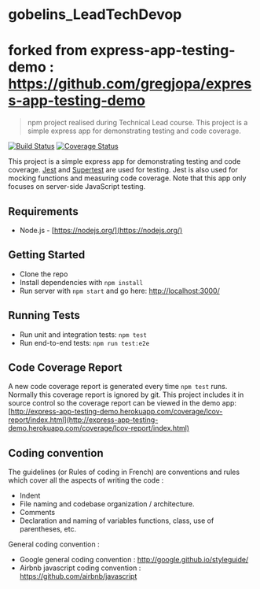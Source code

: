 # gobelins_LeadTechDevop
# forked from express-app-testing-demo : https://github.com/gregjopa/express-app-testing-demo
> npm project realised during Technical Lead course.
> This project is a simple express app for demonstrating testing and code coverage.

[![Build Status](https://travis-ci.com/WestFR/Gobelins-LeadTech-DevOps.svg?branch=master)](https://travis-ci.com/WestFR/Gobelins-LeadTech-DevOps)
[![Coverage Status](https://coveralls.io/repos/github/WestFR/Gobelins-LeadTech-DevOps/badge.svg?branch=master)](https://coveralls.io/github/WestFR/Gobelins-LeadTech-DevOps?branch=master)

This project is a simple express app for demonstrating testing and code coverage.
[Jest](https://facebook.github.io/jest/) and
[Supertest](https://github.com/visionmedia/supertest) are used for testing.
Jest is also used for mocking functions and measuring code coverage.
Note that this app only focuses on server-side JavaScript testing.


## Requirements

* Node.js - [https://nodejs.org/](https://nodejs.org/)


## Getting Started

* Clone the repo
* Install dependencies with `npm install`
* Run server with `npm start` and go here:
[http://localhost:3000/](http://localhost:3000/)


## Running Tests

* Run unit and integration tests: `npm test`
* Run end-to-end tests: `npm run test:e2e`

## Code Coverage Report

A new code coverage report is generated every time `npm test` runs.
Normally this coverage report is ignored by git.
This project includes it in source control so the coverage report can be viewed in the demo app:
[http://express-app-testing-demo.herokuapp.com/coverage/lcov-report/index.html](http://express-app-testing-demo.herokuapp.com/coverage/lcov-report/index.html)


## Coding convention

The guidelines (or Rules of coding in French) are conventions and rules which cover all the aspects of writing the code :
- Indent
- File naming and codebase organization / architecture.
- Comments
- Declaration and naming of variables functions, class, use of parentheses, etc.

General coding convention : 
- Google general coding convention : http://google.github.io/styleguide/
- Airbnb javascript coding convention : https://github.com/airbnb/javascript